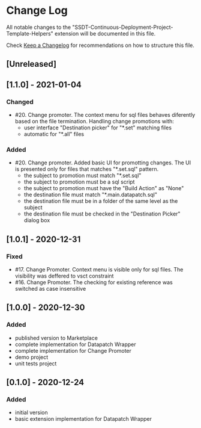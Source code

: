 # Change Log
All notable changes to the "SSDT-Continuous-Deployment-Project-Template-Helpers" extension will be documented in this file.

Check [Keep a Changelog](http://keepachangelog.com/) for recommendations on how to structure this file.

## [Unreleased]

## [1.1.0] - 2021-01-04

### Changed

* #20. Change promoter. The context menu for sql files behaves diferently based on the file termination. Handling change promotions with:
    - user interface "Destination picker" for "\*.set" matching files 
    - automatic for "\*.all" files

### Added

* #20. Change promoter. Added basic UI for promotting changes. The UI is presented only for files that matches "\*.set.sql" pattern.
    - the subject to promotion must match "*.set.sql"
    - the subject to promotion must be a sql script
    - the subject to promotion must have the "Build Action" as "None"
    - the destination file must match "*.main.datapatch.sql"
    - the destination file must be in a folder of the same level as the subject
    - the destination file must be checked in the "Destination Picker" dialog box

## [1.0.1] - 2020-12-31

### Fixed

* #17. Change Promoter. Context menu is visible only for sql files. The visibility was deffered to vsct constraint
* #16. Change Promoter. The checking for existing reference was switched as case insensitive

## [1.0.0] - 2020-12-30

### Added

* published version to Marketplace
* complete implementation for Datapatch Wrapper
* complete implementation for Change Promoter
* demo project
* unit tests project

## [0.1.0] - 2020-12-24

### Added

* initial version
* basic extension implementation for Datapatch Wrapper

